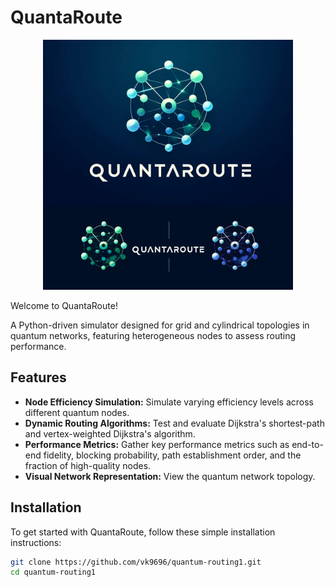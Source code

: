 # QuantaRoute

<p align="center">
  <img src="doc/QuantRoute.png" alt="QuantaRoute Logo" width="400" height="auto">
</p>

Welcome to QuantaRoute!

A Python-driven simulator designed for grid and cylindrical topologies in quantum networks, featuring heterogeneous nodes to assess routing performance.

## Features

- **Node Efficiency Simulation:** Simulate varying efficiency levels across different quantum nodes.
- **Dynamic Routing Algorithms:** Test and evaluate Dijkstra's shortest-path and vertex-weighted Dijkstra's algorithm.
- **Performance Metrics:** Gather key performance metrics such as end-to-end fidelity, blocking probability, path establishment order, and the fraction of high-quality nodes.
- **Visual Network Representation:** View the quantum network topology.
  
## Installation

To get started with QuantaRoute, follow these simple installation instructions:

```bash
git clone https://github.com/vk9696/quantum-routing1.git
cd quantum-routing1
